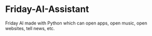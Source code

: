 # Friday-AI-Assistant
Friday AI made with Python which can open apps, open music, open websites, tell news, etc.
